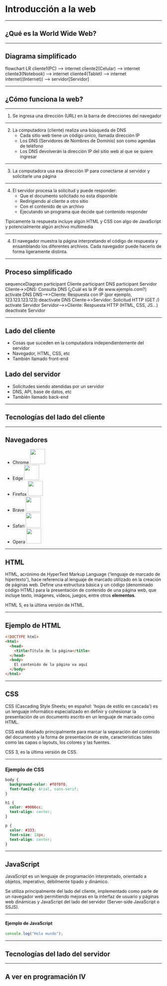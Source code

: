 # Introducción a la web

---

## ¿Qué es la World Wide Web?

---

## Diagrama simplificado

<div class="mermaid">
  flowchart LR
    cliente1(PC) --> internet
    cliente2(Celular) --> internet
    cliente3(Notebook) --> internet
    cliente4(Tablet) --> internet
    internet((Internet)) --> servidor[Servidor]
</div>

---

## ¿Cómo funciona la web?

---

1. Se ingresa una dirección (URL) en la barra de direcciones del navegador

---

2. La computadora (cliente) realiza una búsqueda de DNS
   - Cada sitio web tiene un código único, llamada dirección IP <!-- .element: class="fragment" -->
   - Los DNS (Servidores de Nombres de Dominio) son como agendas de teléfono <!-- .element: class="fragment" -->
   - Los DNS devolverán la dirección IP del sitio web al que se quiere ingresar<!-- .element: class="fragment" -->

---

3. La computadora usa esa dirección IP para conectarse al servidor y solicitarle una página

---

4. El servidor procesa la solicitud y puede responder:
   - Que el documento solicitado no esta disponible <!-- .element: class="fragment" -->
   - Redirigiendo al cliente a otro sitio <!-- .element: class="fragment" -->
   - Con el contenido de un archivo <!-- .element: class="fragment" -->
   - Ejecutando un programa que decide qué contenido responder <!-- .element: class="fragment" -->

Típicamente la respuesta incluye algún HTML y CSS con algo de JavaScript y potencialmente algún archivo multimedia <!-- .element: class="fragment" -->

---

4. El navegador muestra la página interpretando el código de respuesta y ensamblando los diferentes archivos. Cada navegador puede hacerlo de forma ligeramente distinta.

---

## Proceso simplificado

<div class="mermaid">
  sequenceDiagram
    participant Cliente
    participant DNS
    participant Servidor
    Cliente->>DNS: Consulta DNS (¿Cuál es la IP de www.ejemplo.com?)
    activate DNS
    DNS-->>Cliente: Respuesta con IP (por ejemplo, 123.123.123.123)
    deactivate DNS
    Cliente->>Servidor: Solicitud HTTP (GET /)
    activate Servidor
    Servidor-->>Cliente: Respuesta HTTP (HTML, CSS, JS...)
    deactivate Servidor
</div>

---

## Lado del cliente

- Cosas que suceden en la computadora independientemente del servidor <!-- .element: class="fragment" -->
- Navegador, HTML, CSS, etc <!-- .element: class="fragment" -->
- También llamado front-end <!-- .element: class="fragment" -->

## Lado del servidor

- Solicitudes siendo atendidas por un servidor <!-- .element: class="fragment" -->
- DNS, API, base de datos, etc <!-- .element: class="fragment" -->
- También llamado back-end <!-- .element: class="fragment" -->

---

## Tecnologías del lado del cliente

---

## Navegadores

- Chrome <img style="margin:0" src="https://upload.wikimedia.org/wikipedia/commons/e/e1/Google_Chrome_icon_%28February_2022%29.svg" height="48" width="48" />
- Edge <img style="margin:0" src="https://upload.wikimedia.org/wikipedia/commons/9/98/Microsoft_Edge_logo_%282019%29.svg" height="48" width="48" />
- Firefox <img style="margin:0" src="https://upload.wikimedia.org/wikipedia/commons/a/a0/Firefox_logo%2C_2019.svg" height="48" width="48" />
- Brave <img style="margin:0" src="https://upload.wikimedia.org/wikipedia/commons/9/9d/Brave_lion_icon.svg" height="48" width="48" />
- Safari <img style="margin:0" src="https://upload.wikimedia.org/wikipedia/commons/5/52/Safari_browser_logo.svg" height="48" width="48" />
- Opera <img style="margin:0" src="https://upload.wikimedia.org/wikipedia/commons/4/49/Opera_2015_icon.svg" height="48" width="48" />

---

## HTML

HTML, acrónimo de HyperText Markup Language ('lenguaje de marcado
de hipertexto'), hace referencia al lenguaje de marcado utilizado en la
creación de páginas web. Define una estructura básica y un código (denominado
código HTML) para la presentación de contenido de una página web, que incluye
texto, imágenes, videos, juegos, entre otros **elementos**.

HTML 5, es la última versión de HTML.

---

## Ejemplo de HTML

```html
<!DOCTYPE html>
<html>
  <head>
    <title>Título de la página</title>
  </head>
  <body>
    El contenido de la página va aquí
  </body>
</html>
```

---

## CSS

CSS (Cascading Style Sheets; en español: 'hojas de estilo en cascada') es un
lenguaje informático especializado en definir y cohesionar la presentación de
un documento escrito en un lenguaje de marcado como HTML.

CSS está diseñado principalmente para marcar la separación del contenido del
documento y la forma de presentación de este, características tales como las
capas o layouts, los colores y las fuentes.

CSS 3, es la última versión de CSS.

---

### Ejemplo de CSS

```css
body {
  background-color: #f0f0f0;
  font-family: Arial, sans-serif;
}

h1 {
  color: #0066cc;
  text-align: center;
}

p {
  color: #333;
  font-size: 18px;
  text-align: center;
}
```

---

## JavaScript

JavaScript es un lenguaje de programación interpretado, orientado a objetos,
imperativo, débilmente tipado y dinámico.

Se utiliza principalmente del lado del cliente, implementado como parte de un
navegador web permitiendo mejoras en la interfaz de usuario y páginas web
dinámicas y JavaScript del lado del servidor (Server-side JavaScript o SSJS).

---

#### Ejemplo de JavaScript

```js
console.log("Hola mundo");
```

---

## Tecnologías del lado del servidor

---

## A ver en programación IV
